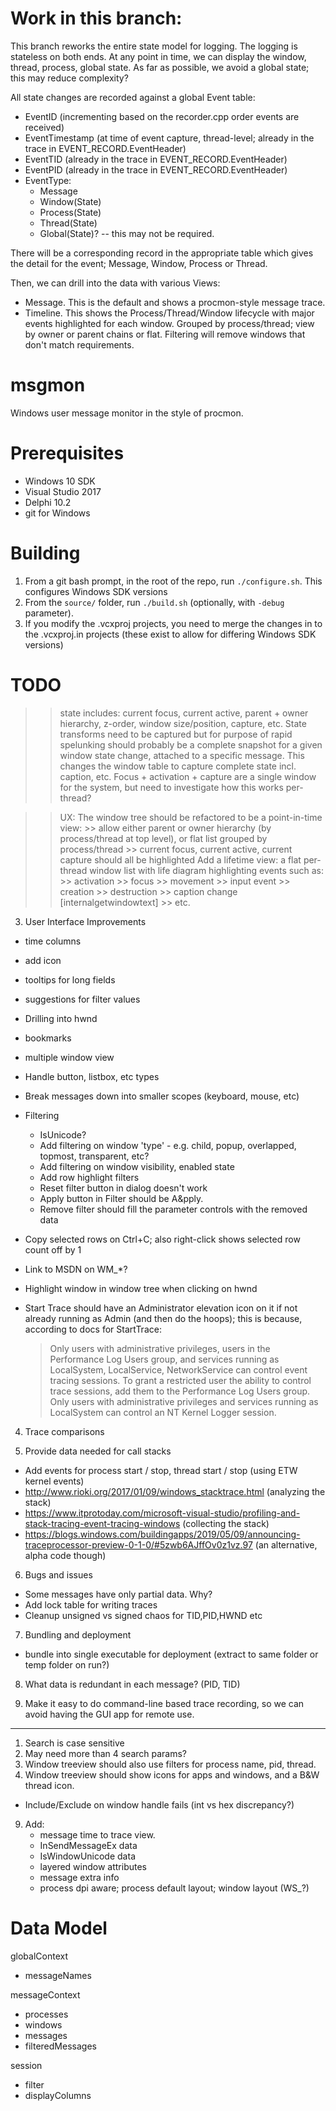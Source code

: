 # Work in this branch:

This branch reworks the entire state model for logging. The logging is stateless on both ends. At any point in time, we can display the window, thread, process, global state. As far as possible, we avoid a global state; this may reduce complexity?

All state changes are recorded against a global Event table:

* EventID (incrementing based on the recorder.cpp order events are received)
* EventTimestamp (at time of event capture, thread-level; already in the trace in EVENT_RECORD.EventHeader)
* EventTID (already in the trace in EVENT_RECORD.EventHeader)
* EventPID (already in the trace in EVENT_RECORD.EventHeader)
* EventType:
  - Message
  - Window(State)
  - Process(State)
  - Thread(State)
  - Global(State)? -- this may not be required.

There will be a corresponding record in the appropriate table which gives the detail for the event; Message, Window, Process or Thread.

Then, we can drill into the data with various Views:
  * Message. This is the default and shows a procmon-style message trace.
  * Timeline. This shows the Process/Thread/Window lifecycle with major events highlighted for each window. Grouped by process/thread; view by owner or parent chains or flat. Filtering will remove windows that don't match requirements.



# msgmon

Windows user message monitor in the style of procmon.

# Prerequisites

* Windows 10 SDK
* Visual Studio 2017
* Delphi 10.2
* git for Windows

# Building

1. From a git bash prompt, in the root of the repo, run `./configure.sh`. This configures Windows SDK versions
2. From the `source/` folder, run `./build.sh` (optionally, with `-debug` parameter).
3. If you modify the .vcxproj projects, you need to merge the changes in to the .vcxproj.in projects (these exist to allow for differing Windows SDK versions)

# TODO

>> state includes: current focus, current active, parent + owner hierarchy, z-order, window size/position, capture, etc. State transforms need to be captured
>> but for purpose of rapid spelunking should probably be a complete snapshot for a given window state change, attached to a specific message. This changes the
>> window table to capture complete state incl. caption, etc. Focus + activation + capture are a single window for the system, but need to investigate how this
>> works per-thread?

>> UX: The window tree should be refactored to be a point-in-time view:
    >> allow either parent or owner hierarchy (by process/thread at top level), or flat list grouped by process/thread
	>> current focus, current active, current capture should all be highlighted
>> Add a lifetime view: a flat per-thread window list with life diagram highlighting events such as:
    >> activation
	>> focus
	>> movement
	>> input event
	>> creation
	>> destruction
	>> caption change [internalgetwindowtext]
	>> etc.

3. User Interface Improvements
  - time columns
  - add icon
  - tooltips for long fields
  - suggestions for filter values
  - Drilling into hwnd
  - bookmarks
  - multiple window view
  - Handle button, listbox, etc types
  - Break messages down into smaller scopes (keyboard, mouse, etc)
  - Filtering
    - IsUnicode?
    - Add filtering on window 'type' - e.g. child, popup, overlapped, topmost, transparent, etc?
    - Add filtering on window visibility, enabled state
    - Add row highlight filters
    - Reset filter button in dialog doesn't work
    - Apply button in Filter should be A&pply.
    - Remove filter should fill the parameter controls with the removed data
  - Copy selected rows on Ctrl+C; also right-click shows selected row count off by 1
  - Link to MSDN on WM_*?
  - Highlight window in window tree when clicking on hwnd
  - Start Trace should have an Administrator elevation icon on it if not already running as Admin (and then do the hoops);
    this is because, according to docs for StartTrace:

      > Only users with administrative privileges, users in the Performance Log Users group, and services running as
      > LocalSystem, LocalService, NetworkService can control event tracing sessions. To grant a restricted user the
      > ability to control trace sessions, add them to the Performance Log Users group. Only users with
      > administrative privileges and services running as LocalSystem can control an NT Kernel Logger session.

4. Trace comparisons

5. Provide data needed for call stacks
  - Add events for process start / stop, thread start / stop (using ETW kernel events)
  - http://www.rioki.org/2017/01/09/windows_stacktrace.html (analyzing the stack)
  - https://www.itprotoday.com/microsoft-visual-studio/profiling-and-stack-tracing-event-tracing-windows (collecting the stack)
  - https://blogs.windows.com/buildingapps/2019/05/09/announcing-traceprocessor-preview-0-1-0/#5zwb6AJffOv0z1vz.97 (an alternative, alpha code though)

6. Bugs and issues
  - Some messages have only partial data. Why?
  - Add lock table for writing traces
  - Cleanup unsigned vs signed chaos for TID,PID,HWND etc

7. Bundling and deployment
  - bundle into single executable for deployment (extract to same folder or temp folder on run?)

8. What data is redundant in each message? (PID, TID)

9. Make it easy to do command-line based trace recording, so we can avoid having the GUI app for remote use.

***
1. Search is case sensitive
3. May need more than 4 search params?
5. Window treeview should also use filters for process name, pid, thread.
6. Window treeview should show icons for apps and windows, and a B&W thread icon.

* Include/Exclude on window handle fails (int vs hex discrepancy?)

9. Add:
   * message time to trace view.
   * InSendMessageEx data
   * IsWindowUnicode data
   * layered window attributes
   * message extra info
   * process dpi aware; process default layout; window layout (WS_?)



# Data Model

 globalContext
  - messageNames

 messageContext
   - processes
   - windows
   - messages
   - filteredMessages

 session
   - filter
   - displayColumns

